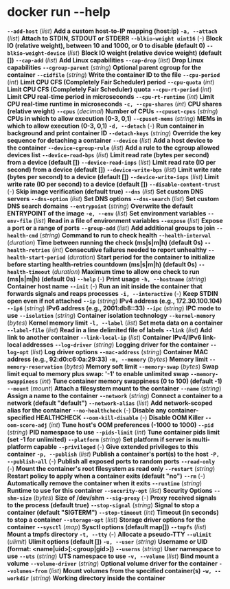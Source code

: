 # docker run --help  
  
**`--add-host`** 	 (_list_) 	**Add a custom host-to-IP mapping (host:ip)**
**`-a, --attach`** 	 (_list_) 	**Attach to STDIN, STDOUT or STDERR**
**`--blkio-weight uint16`** 	 (_-_) 	**Block IO (relative weight), between 10 and 1000, or 0 to disable (default 0)**
**`--blkio-weight-device`** 	 (_list_) 	**Block IO weight (relative device weight) (default [])**
**`--cap-add`** 	 (_list_) 	**Add Linux capabilities**
**`--cap-drop`** 	 (_list_) 	**Drop Linux capabilities**
**`--cgroup-parent`** 	 (_string_) 	**Optional parent cgroup for the container**
**`--cidfile`** 	 (_string_) 	**Write the container ID to the file**
**`--cpu-period`** 	 (_int_) 	**Limit CPU CFS (Completely Fair Scheduler) period**
**`--cpu-quota`** 	 (_int_) 	**Limit CPU CFS (Completely Fair Scheduler) quota**
**`--cpu-rt-period`** 	 (_int_) 	**Limit CPU real-time period in microseconds**
**`--cpu-rt-runtime`** 	 (_int_) 	**Limit CPU real-time runtime in microseconds**
**`-c, --cpu-shares`** 	 (_int_) 	**CPU shares (relative weight)**
**`--cpus`** 	 (_decimal_) 	**Number of CPUs**
**`--cpuset-cpus`** 	 (_string_) 	**CPUs in which to allow execution (0-3, 0,1)**
**`--cpuset-mems`** 	 (_string_) 	**MEMs in which to allow execution (0-3, 0,1)**
**`-d, --detach`** 	 (_-_) 	**Run container in background and print container ID**
**`--detach-keys`** 	 (_string_) 	**Override the key sequence for detaching a container**
**`--device`** 	 (_list_) 	**Add a host device to the container**
**`--device-cgroup-rule`** 	 (_list_) 	**Add a rule to the cgroup allowed devices list**
**`--device-read-bps`** 	 (_list_) 	**Limit read rate (bytes per second) from a device (default [])**
**`--device-read-iops`** 	 (_list_) 	**Limit read rate (IO per second) from a device (default [])**
**`--device-write-bps`** 	 (_list_) 	**Limit write rate (bytes per second) to a device (default [])**
**`--device-write-iops`** 	 (_list_) 	**Limit write rate (IO per second) to a device (default [])**
**`--disable-content-trust`** 	 (_-_) 	**Skip image verification (default true)**
**`--dns`** 	 (_list_) 	**Set custom DNS servers**
**`--dns-option`** 	 (_list_) 	**Set DNS options**
**`--dns-search`** 	 (_list_) 	**Set custom DNS search domains**
**`--entrypoint`** 	 (_string_) 	**Overwrite the default ENTRYPOINT of the image**
**`-e, --env`** 	 (_list_) 	**Set environment variables**
**`--env-file`** 	 (_list_) 	**Read in a file of environment variables**
**`--expose`** 	 (_list_) 	**Expose a port or a range of ports**
**`--group-add`** 	 (_list_) 	**Add additional groups to join**
**`--health-cmd`** 	 (_string_) 	**Command to run to check health**
**`--health-interval`** 	 (_duration_) 	**Time between running the check (ms|s|m|h) (default 0s)**
**`--health-retries`** 	 (_int_) 	**Consecutive failures needed to report unhealthy**
**`--health-start-period`** 	 (_duration_) 	**Start period for the container to initialize before starting health-retries countdown (ms|s|m|h) (default 0s)**
**`--health-timeout`** 	 (_duration_) 	**Maximum time to allow one check to run (ms|s|m|h) (default 0s)**
**`--help`** 	 (_-_) 	**Print usage**
**`-h, --hostname`** 	 (_string_) 	**Container host name**
**`--init`** 	 (_-_) 	**Run an init inside the container that forwards signals and reaps processes**
**`-i, --interactive`** 	 (_-_) 	**Keep STDIN open even if not attached**
**`--ip`** 	 (_string_) 	**IPv4 address (e.g., 172.30.100.104)**
**`--ip6`** 	 (_string_) 	**IPv6 address (e.g., 2001:db8::33)**
**`--ipc`** 	 (_string_) 	**IPC mode to use**
**`--isolation`** 	 (_string_) 	**Container isolation technology**
**`--kernel-memory`** 	 (_bytes_) 	**Kernel memory limit**
**`-l, --label`** 	 (_list_) 	**Set meta data on a container**
**`--label-file`** 	 (_list_) 	**Read in a line delimited file of labels**
**`--link`** 	 (_list_) 	**Add link to another container**
**`--link-local-ip`** 	 (_list_) 	**Container IPv4/IPv6 link-local addresses**
**`--log-driver`** 	 (_string_) 	**Logging driver for the container**
**`--log-opt`** 	 (_list_) 	**Log driver options**
**`--mac-address`** 	 (_string_) 	**Container MAC address (e.g., 92:d0:c6:0a:29:33)**
**`-m, --memory`** 	 (_bytes_) 	**Memory limit**
**`--memory-reservation`** 	 (_bytes_) 	**Memory soft limit**
**`--memory-swap`** 	 (_bytes_) 	**Swap limit equal to memory plus swap: '-1' to enable unlimited swap**
**`--memory-swappiness`** 	 (_int_) 	**Tune container memory swappiness (0 to 100) (default -1)**
**`--mount`** 	 (_mount_) 	**Attach a filesystem mount to the container**
**`--name`** 	 (_string_) 	**Assign a name to the container**
**`--network`** 	 (_string_) 	**Connect a container to a network (default "default")**
**`--network-alias`** 	 (_list_) 	**Add network-scoped alias for the container**
**`--no-healthcheck`** 	 (_-_) 	**Disable any container-specified HEALTHCHECK**
**`--oom-kill-disable`** 	 (_-_) 	**Disable OOM Killer**
**`--oom-score-adj`** 	 (_int_) 	**Tune host's OOM preferences (-1000 to 1000)**
**`--pid`** 	 (_string_) 	**PID namespace to use**
**`--pids-limit`** 	 (_int_) 	**Tune container pids limit (set -1 for unlimited)**
**`--platform`** 	 (_string_) 	**Set platform if server is multi-platform capable**
**`--privileged`** 	 (_-_) 	**Give extended privileges to this container**
**`-p, --publish`** 	 (_list_) 	**Publish a container's port(s) to the host**
**`-P, --publish-all`** 	 (_-_) 	**Publish all exposed ports to random ports**
**`--read-only`** 	 (_-_) 	**Mount the container's root filesystem as read only**
**`--restart`** 	 (_string_) 	**Restart policy to apply when a container exits (default "no")**
**`--rm`** 	 (_-_) 	**Automatically remove the container when it exits**
**`--runtime`** 	 (_string_) 	**Runtime to use for this container**
**`--security-opt`** 	 (_list_) 	**Security Options**
**`--shm-size`** 	 (_bytes_) 	**Size of /dev/shm**
**`--sig-proxy`** 	 (_-_) 	**Proxy received signals to the process (default true)**
**`--stop-signal`** 	 (_string_) 	**Signal to stop a container (default "SIGTERM")**
**`--stop-timeout`** 	 (_int_) 	**Timeout (in seconds) to stop a container**
**`--storage-opt`** 	 (_list_) 	**Storage driver options for the container**
**`--sysctl`** 	 (_map_) 	**Sysctl options (default map[])**
**`--tmpfs`** 	 (_list_) 	**Mount a tmpfs directory**
**`-t, --tty`** 	 (_-_) 	**Allocate a pseudo-TTY**
**`--ulimit`** 	 (_ulimit_) 	**Ulimit options (default [])**
**`-u, --user`** 	 (_string_) 	**Username or UID (format: <name|uid>[:<group|gid>])**
**`--userns`** 	 (_string_) 	**User namespace to use**
**`--uts`** 	 (_string_) 	**UTS namespace to use**
**`-v, --volume`** 	 (_list_) 	**Bind mount a volume**
**`--volume-driver`** 	 (_string_) 	**Optional volume driver for the container**
**`--volumes-from`** 	 (_list_) 	**Mount volumes from the specified container(s)**
**`-w, --workdir`** 	 (_string_) 	**Working directory inside the container**